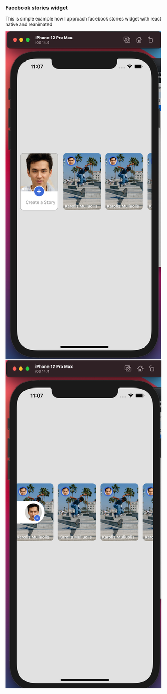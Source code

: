 ### Facebook stories widget

This is simple example how I approach facebook stories widget with react native and reanimated

![example image](example.png)
![example image](example2.png)
